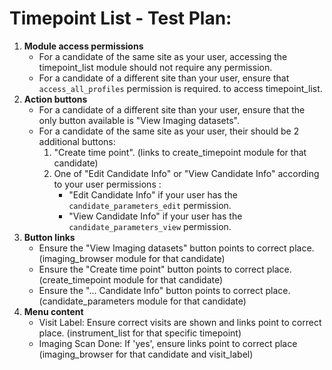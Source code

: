 # Timepoint List - Test Plan:

1.  **Module access permissions**
    - For a candidate of the same site as your user, accessing the timepoint_list module should not require any permission.
    - For a candidate of a different site than your user, ensure that `access_all_profiles` permission is required. to access timepoint_list.
2. **Action buttons** 
    - For a candidate of a different site than your user, ensure that the only button available is "View Imaging datasets".
    - For a candidate of the same site as your user, their should be 2 additional buttons: 
        1. "Create time point". (links to create_timepoint module for that candidate)
        2. One of "Edit Candidate Info" or "View Candidate Info" according to your user permissions :
            - "Edit Candidate Info" if your user has the `candidate_parameters_edit` permission.
            - "View Candidate Info" if your user has the `candidate_parameters_view` permission.
3.  **Button links**
    - Ensure the "View Imaging datasets" button points to correct place. (imaging_browser module for that candidate)
    - Ensure the "Create time point" button points to correct place. (create_timepoint module for that candidate)
    - Ensure the "... Candidate Info" button points to correct place. (candidate_parameters module for that candidate)
5.  **Menu content**
    - Visit Label: Ensure correct visits are shown and links point to correct place. (instrument_list for that specific timepoint)
    - Imaging Scan Done: If 'yes', ensure links point to correct place (imaging_browser for that candidate and visit_label)
